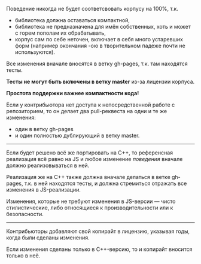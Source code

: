 Поведение никогда не будет соответсвовать корпусу на 100%, т.к.

* библиотека должна оставаться компактной,
* библиотека не предназначена для имён собственных,
хоть и может с горем пополам их обрабатывать,
* корпус сам по себе неточен, включает в себя много устаревших форм
(например окончания -ою в творительном падеже почти не используются).

Все изменения вначале вносятся в ветку gh-pages, т.к. там находятся тесты.

**Тесты не могут быть включены в ветку master** из-за лицензии корпуса.

**Простота поддержки важнее компактности кода!**

Если у контрибьютора нет доступа к непосредственной работе с репозиторием, то он делает
два pull-реквеста на одни и те же изменения:

* один в ветку gh-pages
* и один полностью дублирующий в ветку master.

--------------

Если будет решено всё же портировать на C++, то референсная реализация
всё равно на JS и любое изменение *поведения* вначале должно реализовываться в ней.

Реализация же на C++ также должна вначале делаться в ветке gh-pages, т.к. в ней
находятся тесты, и должна стремиться отражать все изменения в JS-реализации.

Изменения, которые не требуют изменения в JS-версии — чисто стилистические,
либо относящиеся к производительности или к безопасности.

--------------

Контрибьюторы добавляют свой копирайт в лицензию,
указывая годы, когда были сделаны изменения.

Если изменения сделаны только в C++-версию, то и копирайт вносится только в неё.
